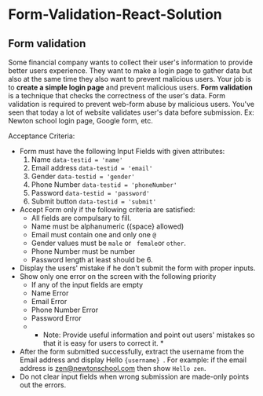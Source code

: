 # Form-Validation-React-Solution

## Form validation
Some financial company wants to collect their user's information to provide better users experience.
They want to make a login page to gather data but also at the same time they also want to prevent malicious users. Your job is to **create a simple login page** and prevent malicious users.
**Form validation** is a technique that checks the correctness of the user's data.
Form validation is required to prevent web-form abuse by malicious users.
You've seen that today a lot of website validates user's data before submission.
Ex: Newton school login page, Google form, etc.

Acceptance Criteria:
- Form must have the following Input Fields with given attributes:
    1) Name ```data-testid = 'name'```
    2) Email address ```data-testid = 'email'```
    3) Gender ```data-testid = 'gender'```
    3) Phone Number ```data-testid = 'phoneNumber'```
    4) Password ```data-testid = 'password'```
    5) Submit button ```data-testid = 'submit'```
- Accept Form only if the following criteria are satisfied:
  - All fields are compulsary to fill.
  - Name must be alphanumeric ({space} allowed)
  - Email must contain one and only one ```@```
  - Gender values must be ```male``` or ``` female```or ```other```.
  - Phone Number must be number
  - Password length at least should be 6.
- Display the users' mistake if he don't submit the form with proper inputs.
- Show only one error on the screen with the following priority
  - If any of the input fields are empty
  - Name Error
  - Email Error
  - Phone Number Error
  - Password Error
  - * Note: Provide useful information and point out users' mistakes so that it is easy for users to correct it. *
- After the form submitted successfully, extract the username from the Email address and display Hello ```{username} ```. For example: if the email address is zen@newtonschool.com then show ```Hello zen```.
- Do not clear input fields when wrong submission are made-only points out the errors.
